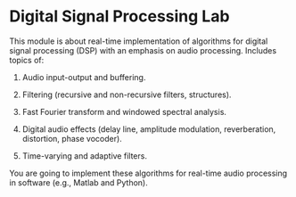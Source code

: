 # Digital Signal Processing Lab
This module is about real-time implementation of algorithms for digital signal processing (DSP) with an emphasis on audio processing.
Includes topics of:

1. Audio input-output and buffering. 

2. Filtering (recursive and non-recursive filters, structures). 

3. Fast Fourier transform and windowed spectral analysis. 

4. Digital audio effects (delay line, amplitude modulation, reverberation, distortion, phase vocoder). 

5. Time-varying and adaptive filters.

You are going to implement these algorithms for real-time audio processing in software (e.g., Matlab and Python).
